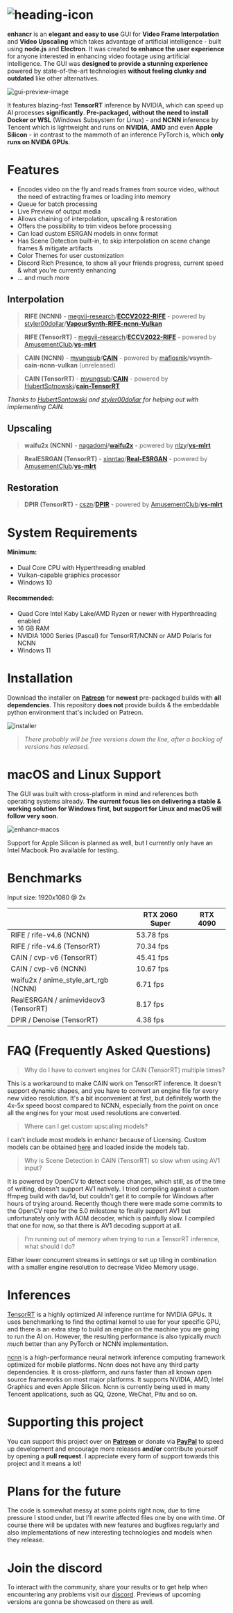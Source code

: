 
# ![heading-icon](https://mafiosnik.needsmental.help/TuuFJcPFi2.png?key=wfGxa75b2G2pyp)

**enhancr** is an **elegant and easy to use** GUI for **Video Frame Interpolation** and **Video Upscaling** which takes advantage of artificial intelligence - built using **node.js** and **Electron**. It was created **to enhance the user experience** for anyone interested in enhancing video footage using artificial intelligence. The GUI was **designed to provide a stunning experience** powered by state-of-the-art technologies **without feeling clunky and outdated** like other alternatives.

![gui-preview-image](https://mafiosnik.needsmental.help/1wLGH7CxEA.png?key=uk7M7TaolACipq)

It features blazing-fast **TensorRT** inference by NVIDIA, which can speed up AI processes **significantly**. **Pre-packaged, without the need to install Docker or WSL** (Windows Subsystem for Linux) - and **NCNN** inference by Tencent which is lightweight and runs on **NVIDIA**, **AMD** and even **Apple Silicon** - in contrast to the mammoth of an inference PyTorch is, which **only runs on NVIDA GPUs**.

# Features
- Encodes video on the fly and reads frames from source video, without the need of extracting frames or loading into memory
- Queue for batch processing
- Live Preview of output media
- Allows chaining of interpolation, upscaling & restoration
- Offers the possibility to trim videos before processing
- Can load custom ESRGAN models in onnx format
- Has Scene Detection built-in, to skip interpolation on scene change frames & mitigate artifacts
- Color Themes for user customization
- Discord Rich Presence, to show all your friends progress, current speed & what you're currently enhancing
- ... and much more

## Interpolation

>**RIFE (NCNN)** - [megvii-research](https://github.com/megvii-research)/**[ECCV2022-RIFE](https://github.com/megvii-research/ECCV2022-RIFE)** - powered by [styler00dollar](https://github.com/styler00dollar)/**[VapourSynth-RIFE-ncnn-Vulkan](https://github.com/styler00dollar/VapourSynth-RIFE-ncnn-Vulkan)**

>**RIFE (TensorRT)** - [megvii-research](https://github.com/megvii-research)/**[ECCV2022-RIFE](https://github.com/megvii-research/ECCV2022-RIFE)** - powered by [AmusementClub](https://github.com/AmusementClub)/**[vs-mlrt](https://github.com/AmusementClub/vs-mlrt)**

>**CAIN (NCNN)** - [myungsub](https://github.com/myungsub)/**[CAIN](https://github.com/myungsub/CAIN)** - powered by [mafiosnik](https://github.com/mafiosnik777)/**vsynth-cain-ncnn-vulkan** (unreleased)

>**CAIN (TensorRT)** - [myungsub](https://github.com/myungsub)/**[CAIN](https://github.com/myungsub/CAIN)** - powered by [HubertSotnowski](https://github.com/HubertSotnowski)/**[cain-TensorRT](https://github.com/HubertSotnowski/cain-TensorRT)**

*Thanks to [HubertSontowski](https://github.com/HubertSotnowski) and [styler00dollar](https://github.com/styler00dollar) for helping out with implementing CAIN.*

## Upscaling

>**waifu2x (NCNN)** - [nagadomi](https://github.com/nagadomi)/**[waifu2x](https://github.com/nagadomi/waifu2x)** - powered by [nlzy](https://github.com/nlzy)/**[vs-mlrt](https://github.com/nlzy/vapoursynth-waifu2x-ncnn-vulkan)**

>**RealESRGAN (TensorRT)** - [xinntao](https://github.com/xinntao)/**[Real-ESRGAN](https://github.com/xinntao/Real-ESRGAN)** - powered by [AmusementClub](https://github.com/AmusementClub)/**[vs-mlrt](https://github.com/AmusementClub/vs-mlrt)**

## Restoration

>**DPIR (TensorRT)** - [cszn](https://github.com/cszn)/**[DPIR](https://github.com/cszn/DPIR)** - powered by [AmusementClub](https://github.com/AmusementClub)/**[vs-mlrt](https://github.com/AmusementClub/vs-mlrt)**

# System Requirements

#### Minimum:
 - Dual Core CPU with Hyperthreading enabled
 - Vulkan-capable graphics processor
 - Windows 10

#### Recommended:

-   Quad Core Intel Kaby Lake/AMD Ryzen or newer with Hyperthreading enabled
-   16 GB RAM
-   NVIDIA 1000 Series (Pascal) for TensorRT/NCNN or AMD Polaris for NCNN
-   Windows 11

# Installation


Download the installer on [**Patreon**](https://www.patreon.com/mafiosnik) for **newest** pre-packaged builds with **all dependencies**. 
This repository **does not** provide builds & the embeddable python environment that's included on Patreon.

![installer](https://mafiosnik.needsmental.help/mEerVMP8LA.png?key=bzdnzy2RYJGOvO)

>*There probably will be free versions down the line, after a backlog of versions has released.*

# macOS and Linux Support

The GUI was built with cross-platform in mind and references both operating systems already.
**The current focus lies on delivering a stable & working solution for Windows first, but support for Linux and macOS will follow very soon.**

![enhancr-macos](https://mafiosnik.needsmental.help/st6TAP6g9t.png?key=kfq89rqeM2kEdi)

Support for Apple Silicon is planned as well, but I currently only have an Intel Macbook Pro available for testing.

# Benchmarks

Input size: 1920x1080 @ 2x

|| RTX 2060 Super | RTX 4090
|--|--|--|
| RIFE / rife-v4.6 (NCNN) | 53.78 fps ||
| RIFE / rife-v4.6 (TensorRT) | 70.34 fps ||
| CAIN / cvp-v6 (TensorRT) | 45.41 fps ||
| CAIN / cvp-v6 (NCNN) | 10.67 fps ||
| waifu2x / anime_style_art_rgb (NCNN) | 6.71 fps ||
| RealESRGAN / animevideov3 (TensorRT) | 8.17 fps ||
| DPIR / Denoise (TensorRT) | 4.38 fps ||


# FAQ (Frequently Asked Questions)

> Why do I have to convert engines for CAIN (TensorRT) multiple times?

This is a workaround to make CAIN work on TensorRT inference. It doesn't support dynamic shapes, and you have to convert an engine file for every new video resolution. 
It's a bit inconvenient at first, but definitely worth the 4x-5x speed boost compared to NCNN, especially from the point on once all the engines for your most used resolutions are converted.

> Where can I get custom upscaling models?

I can't include most models in enhancr because of Licensing. Custom models can be obtained [here](https://upscale.wiki/wiki/Model_Database) and loaded inside the models tab.

> Why is Scene Detection in CAIN (TensorRT) so slow when using AV1 input?

It is powered by OpenCV to detect scene changes, which still, as of the time of writing, doesn't support AV1 natively. I tried compiling against a custom ffmpeg build with dav1d, but couldn't get it to compile for Windows after hours of trying around. Recently though there were made some commits to the OpenCV repo for the 5.0 milestone to finally support AV1 but unfortunately only with AOM decoder, which is painfully slow. I compiled that one for now, so that there is AV1 decoding support at all.

> I'm running out of memory when trying to run a TensorRT inference, what should I do?

Either lower concurrent streams in settings or set up tiling in combination with a smaller engine resolution to decrease Video Memory usage.

# Inferences

[TensorRT](https://developer.nvidia.com/tensorrt) is a highly optimized AI inference runtime for NVIDIA GPUs. It uses benchmarking to find the optimal kernel to use for your specific GPU, and there is an extra step to build an engine on the machine you are going to run the AI on. However, the resulting performance is also typically _much much_ better than any PyTorch or NCNN implementation.

[ncnn](https://github.com/Tencent/ncnn) is a high-performance neural network inference computing framework optimized for mobile platforms. Ncnn does not have any third party dependencies. It is cross-platform, and runs faster than all known open source frameworks on most major platforms. It supports NVIDIA, AMD, Intel Graphics and even Apple Silicon.
Ncnn is currently being used in many Tencent applications, such as QQ, Qzone, WeChat, Pitu and so on.

# Supporting this project

You can support this project over on [**Patreon**](https://www.patreon.com/mafiosnik) or donate via [**PayPal**](https://www.paypal.com/paypalme/mafiosnik) to speed up development and encourage more releases **and/or** contribute yourself by opening a **pull request**.
I appreciate every form of support towards this project and it means a lot!

# Plans for the future

The code is somewhat messy at some points right now, due to time pressure I stood under, but I'll rewrite affected files one by one with time.
Of course there will be updates with new features and bugfixes regularly and also implementations of new interesting technologies and models when they release.

# Join the discord

To interact with the community, share your results or to get help when encountering any problems visit our [discord](https://discord.gg/jBDqCkSxYz). Previews of upcoming versions are gonna be showcased on there as well. 
